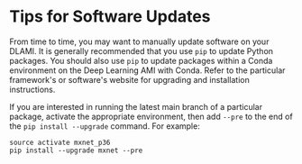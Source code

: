 # Tips for Software Updates<a name="updating-software"></a>

From time to time, you may want to manually update software on your DLAMI\. It is generally recommended that you use `pip` to update Python packages\. You should also use `pip` to update packages within a Conda environment on the Deep Learning AMI with Conda\. Refer to the particular framework's or software's website for upgrading and installation instructions\. 

If you are interested in running the latest main branch of a particular package, activate the appropriate environment, then add `--pre` to the end of the `pip install --upgrade` command\. For example: 

```
source activate mxnet_p36
pip install --upgrade mxnet --pre
```